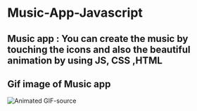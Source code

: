 # Music-App-Javascript
## Music app : You can create the music by touching the icons and also the beautiful animation by using JS, CSS ,HTML
## Gif image of Music app
![Animated GIF-source](https://user-images.githubusercontent.com/32910597/81331444-404a8400-90bf-11ea-98d7-0c8090deabf5.gif)
